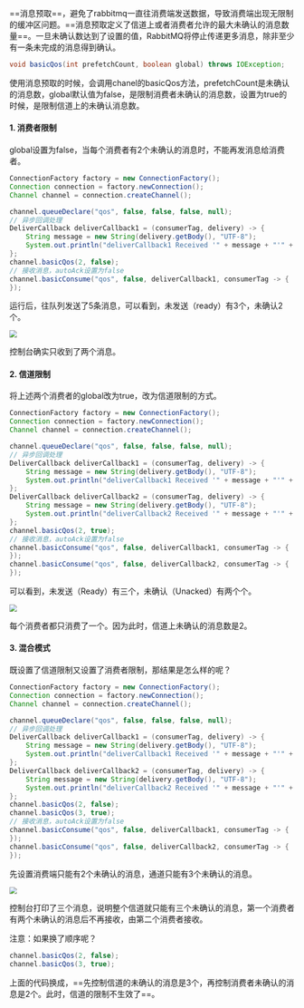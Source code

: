 ==消息预取==，避免了rabbitmq一直往消费端发送数据，导致消费端出现无限制的缓冲区问题。==消息预取定义了信道上或者消费者允许的最大未确认的消息数量==。一旦未确认数达到了设置的值，RabbitMQ将停止传递更多消息，除非至少有一条未完成的消息得到确认。

```java
void basicQos(int prefetchCount, boolean global) throws IOException;
```

使用消息预取的时候，会调用chanel的basicQos方法，prefetchCount是未确认的消息数，global默认值为false，是限制消费者未确认的消息数，设置为true的时候，是限制信道上的未确认消息数。

#### 1. 消费者限制

global设置为false，当每个消费者有2个未确认的消息时，不能再发消息给消费者。

```java
ConnectionFactory factory = new ConnectionFactory();
Connection connection = factory.newConnection();
Channel channel = connection.createChannel();

channel.queueDeclare("qos", false, false, false, null);
// 异步回调处理
DeliverCallback deliverCallback1 = (consumerTag, delivery) -> {
    String message = new String(delivery.getBody(), "UTF-8");
    System.out.println("deliverCallback1 Received '" + message + "'" + delivery.getEnvelope().getDeliveryTag());
};
channel.basicQos(2, false);
// 接收消息，autoAck设置为false
channel.basicConsume("qos", false, deliverCallback1, consumerTag -> {
});
```

运行后，往队列发送了5条消息，可以看到，未发送（ready）有3个，未确认2个。

<img src="https://tva1.sinaimg.cn/large/008eGmZEgy1gockixqxi7j314o03wq2x.jpg" style="zoom:80%">

控制台确实只收到了两个消息。

#### 2. 信道限制

将上述两个消费者的global改为true，改为信道限制的方式。

```java
ConnectionFactory factory = new ConnectionFactory();
Connection connection = factory.newConnection();
Channel channel = connection.createChannel();

channel.queueDeclare("qos", false, false, false, null);
// 异步回调处理
DeliverCallback deliverCallback1 = (consumerTag, delivery) -> {
    String message = new String(delivery.getBody(), "UTF-8");
    System.out.println("deliverCallback1 Received '" + message + "'" + delivery.getEnvelope().getDeliveryTag());
};
DeliverCallback deliverCallback2 = (consumerTag, delivery) -> {
    String message = new String(delivery.getBody(), "UTF-8");
    System.out.println("deliverCallback2 Received '" + message + "'" + delivery.getEnvelope().getDeliveryTag());
};
channel.basicQos(2, true);
// 接收消息，autoAck设置为false
channel.basicConsume("qos", false, deliverCallback1, consumerTag -> {
});
channel.basicConsume("qos", false, deliverCallback2, consumerTag -> {
});
```

可以看到，未发送（Ready）有三个，未确认（Unacked）有两个个。

<img src="https://tva1.sinaimg.cn/large/008eGmZEgy1gockwlqeoij314u03sq2x.jpg" style="zoom:80%">

每个消费者都只消费了一个。因为此时，信道上未确认的消息数是2。

#### 3. 混合模式

既设置了信道限制又设置了消费者限制，那结果是怎么样的呢？

```java
ConnectionFactory factory = new ConnectionFactory();
Connection connection = factory.newConnection();
Channel channel = connection.createChannel();

channel.queueDeclare("qos", false, false, false, null);
// 异步回调处理
DeliverCallback deliverCallback1 = (consumerTag, delivery) -> {
    String message = new String(delivery.getBody(), "UTF-8");
    System.out.println("deliverCallback1 Received '" + message + "'" + delivery.getEnvelope().getDeliveryTag());
};
DeliverCallback deliverCallback2 = (consumerTag, delivery) -> {
    String message = new String(delivery.getBody(), "UTF-8");
    System.out.println("deliverCallback2 Received '" + message + "'" + delivery.getEnvelope().getDeliveryTag());
};
channel.basicQos(2, false);
channel.basicQos(3, true);
// 接收消息，autoAck设置为false
channel.basicConsume("qos", false, deliverCallback1, consumerTag -> {
});
channel.basicConsume("qos", false, deliverCallback2, consumerTag -> {
});
```

先设置消费端只能有2个未确认的消息，通道只能有3个未确认的消息。

<img src="https://tva1.sinaimg.cn/large/008eGmZEgy1gocl4tw56qj314o03qq2x.jpg" style="zoom:80%">

控制台打印了三个消息，说明整个信道就只能有三个未确认的消息，第一个消费者有两个未确认的消息后不再接收，由第二个消费者接收。

注意：如果换了顺序呢？

```java
channel.basicQos(2, false);
channel.basicQos(3, true);
```

上面的代码换成，==先控制信道的未确认的消息是3个，再控制消费者未确认的消息是2个。此时，信道的限制不生效了==。